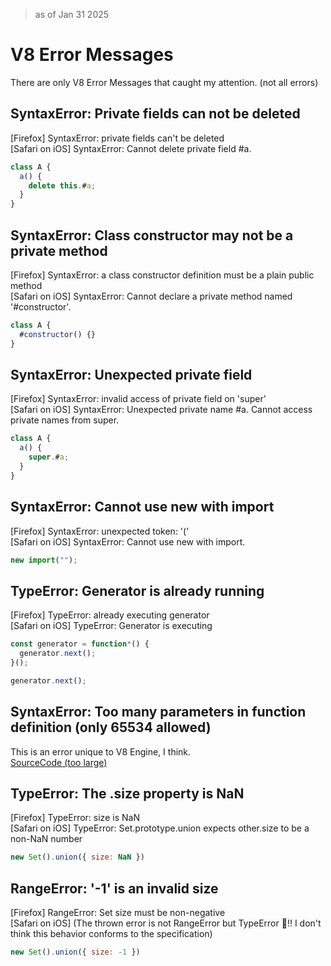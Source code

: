 > as of Jan 31 2025

# V8 Error Messages
There are only V8 Error Messages that caught my attention. (not all errors)  

## SyntaxError: Private fields can not be deleted
\[Firefox] SyntaxError: private fields can't be deleted  
\[Safari on iOS] SyntaxError: Cannot delete private field #a.
```js
class A {
  a() {
    delete this.#a;
  }
}
```

## SyntaxError: Class constructor may not be a private method
\[Firefox] SyntaxError: a class constructor definition must be a plain public method  
\[Safari on iOS] SyntaxError: Cannot declare a private method named '#constructor'.
```js
class A {
  #constructor() {}
}
```

## SyntaxError: Unexpected private field
\[Firefox] SyntaxError: invalid access of private field on 'super'  
\[Safari on iOS] SyntaxError: Unexpected private name #a. Cannot access private names from super.
```js
class A {
  a() {
    super.#a;
  }
}
```

## SyntaxError: Cannot use new with import
\[Firefox] SyntaxError: unexpected token: '('  
\[Safari on iOS] SyntaxError: Cannot use new with import.
```js
new import("");
```

## TypeError: Generator is already running
\[Firefox] TypeError: already executing generator  
\[Safari on iOS] TypeError: Generator is executing
```js
const generator = function*() {
  generator.next();
}();

generator.next();
```

## SyntaxError: Too many parameters in function definition (only 65534 allowed)
This is an error unique to V8 Engine, I think.  
[SourceCode (too large)](syntaxerror_too_many_parameters_in_function_definition_only_65534_allowed.js)

## TypeError: The .size property is NaN
\[Firefox] TypeError: size is NaN  
\[Safari on iOS] TypeError: Set.prototype.union expects other.size to be a non-NaN number
```js
new Set().union({ size: NaN })
```

## RangeError: '-1' is an invalid size
\[Firefox] RangeError: Set size must be non-negative  
\[Safari on iOS] (The thrown error is not RangeError but TypeError 🤯!! I don't think this behavior conforms to the specification)
```js
new Set().union({ size: -1 })
```
